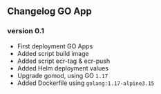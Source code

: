 ## Changelog GO App

### version 0.1
- First deployment GO Apps
- Added script build image
- Added script ecr-tag & ecr-push
- Added Helm deployment values
- Upgrade gomod, using GO `1.17`
- Added Dockerfile using `golang:1.17-alpine3.15`
